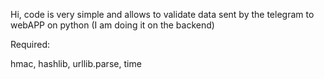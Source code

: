 Hi, code is very simple and allows to validate data sent by the telegram to webAPP on python (I am doing it on the backend)

Required:

hmac, hashlib, urllib.parse, time

